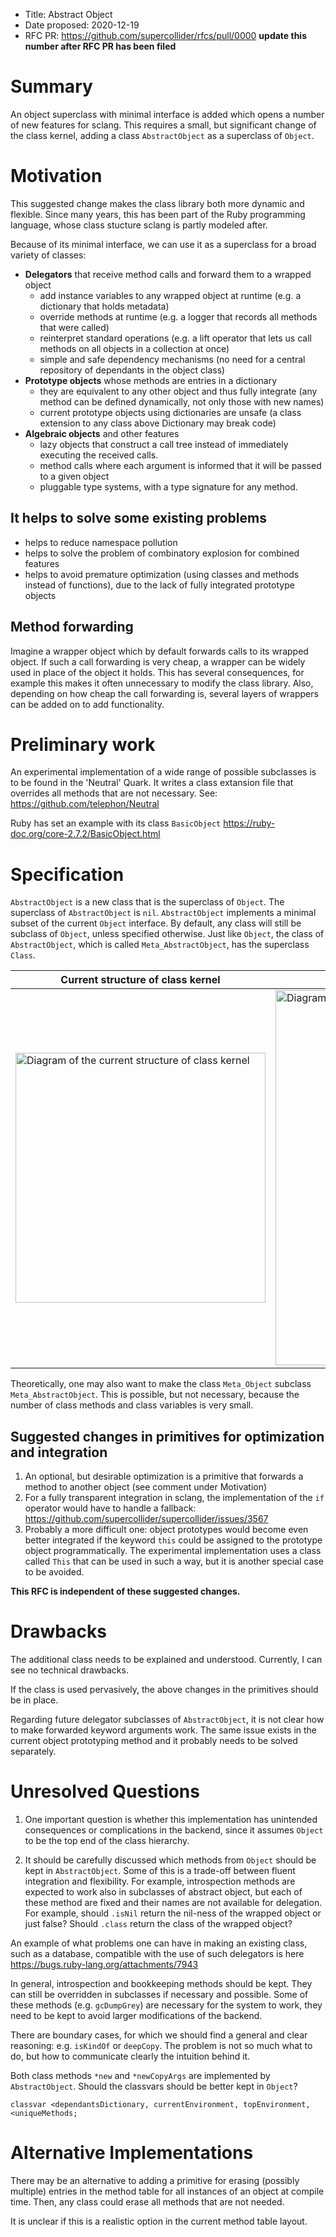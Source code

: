 - Title: Abstract Object
- Date proposed: 2020-12-19
- RFC PR: https://github.com/supercollider/rfcs/pull/0000 **update this number after RFC PR has been filed**


# Summary

An object superclass with minimal interface is added which opens a number of new features for sclang. This requires a small, but significant change of the class kernel, adding a class  `AbstractObject` as a superclass of  `Object`.

# Motivation

This suggested change makes the class library both more dynamic and flexible.
Since many years, this has been part of the Ruby programming language, whose class stucture sclang is partly modeled after.

Because of its minimal interface, we can use it as a superclass for a broad variety of classes:

- **Delegators** that receive method calls and forward them to a wrapped object
  - add instance variables to any wrapped object at runtime (e.g. a dictionary that holds metadata)
  - override methods at runtime (e.g. a logger that records all methods that were called)
  - reinterpret standard operations (e.g. a lift operator that lets us call methods on all objects in a collection at once)
  - simple and safe dependency mechanisms (no need for a central repository of dependants in the object class)
- **Prototype objects** whose methods are entries in a dictionary
  - they are equivalent to any other object and thus fully integrate (any method can be defined dynamically, not only those with new names)
  - current prototype objects using dictionaries are unsafe (a class extension to any class above Dictionary may break code)
- **Algebraic objects** and other features
  - lazy objects that construct a call tree instead of immediately executing the received calls.
  - method calls where each argument is informed that it will be passed to a given object
  - pluggable type systems, with a type signature for any method.


## It helps to solve some existing problems
- helps to reduce namespace pollution
- helps to solve the problem of combinatory explosion for combined features
- helps to avoid premature optimization (using classes and methods instead of functions), due to the lack of fully integrated prototype objects

## Method forwarding
Imagine a wrapper object which by default forwards calls to its wrapped object. If such a call forwarding is very cheap, a wrapper can be widely used in place of the  object it holds. This has several consequences, for example this makes it often unnecessary to modify the class library. Also, depending on how cheap the call forwarding is, several layers of wrappers can be added on to add functionality.


# Preliminary work
An experimental implementation of a wide range of possible subclasses is to be found in the 'Neutral' Quark. It writes a class extansion file that overrides all methods that are not necessary. See: https://github.com/telephon/Neutral

Ruby has set an example with its class `BasicObject`
https://ruby-doc.org/core-2.7.2/BasicObject.html


# Specification

`AbstractObject` is a new class that is the superclass of  `Object`. The superclass of `AbstractObject` is `nil`. `AbstractObject` implements a minimal subset of the current `Object`  interface. By default, any class will still be subclass of `Object`, unless specified otherwise. Just like `Object`, the class of `AbstractObject`, which is called `Meta_AbstractObject`, has the superclass `Class`.


| Current structure of class kernel | Suggested structure of class kernel |
| ----------- | ----------- |
| <image src="images/supercollider-class-structure.gif" width=400 alt="Diagram of the current structure of class kernel"> | <image src="images/supercollider-class-structure-with-abstract-object.gif" width=600 alt="Diagram of the current structure of class kernel"> |


Theoretically, one may also want to make the class `Meta_Object`  subclass `Meta_AbstractObject`. This is possible, but not necessary, because the number of class methods and class variables is very small.


## Suggested changes in primitives for optimization and integration

1. An optional, but desirable optimization is a primitive that forwards a method to another object (see comment under Motivation)
2. For a fully transparent integration in sclang, the implementation of the `if` operator would have to handle a fallback: https://github.com/supercollider/supercollider/issues/3567
3. Probably a more difficult one: object prototypes would become even better integrated if the keyword `this` could be assigned to the prototype object programmatically. The experimental implementation uses a class called `This` that can be used in such a way, but it is another special case to be avoided.

**This RFC is independent of these suggested changes.**

# Drawbacks

The additional class needs to be explained and understood. Currently, I can see no technical drawbacks.

If the class is used pervasively, the above changes in the primitives should be in place.

Regarding future delegator subclasses of `AbstractObject`, it is not clear how to make forwarded keyword arguments work. The same issue exists in the current object prototyping method and it probably needs to be solved separately.

# Unresolved Questions

1. One important question is whether this implementation has unintended consequences or complications in the backend, since it assumes `Object` to be the top end of the class hierarchy.

2. It should be carefully discussed which methods from  `Object` should be kept in `AbstractObject`. Some of this is a trade-off between fluent integration and flexibility. For example, introspection methods are expected to work also in subclasses of abstract object, but each of these method are fixed and their names are not available for delegation. For example, should `.isNil`  return the nil-ness of the wrapped object or just false? Should `.class` return the class of the wrapped object?

An example of what problems one can have in making an existing class, such as a database, compatible with the use of such delegators is here https://bugs.ruby-lang.org/attachments/7943

In general, introspection and bookkeeping methods should be kept. They can still be overridden in subclasses if necessary and possible. Some of these methods (e.g. `gcDumpGrey`) are necessary for the system to work, they need to be kept to avoid larger modifications of the backend.

There are boundary cases, for which we should find a general and clear reasoning: e.g.  `isKindOf` or `deepCopy`. The problem is not so much what to do, but how to communicate clearly the intuition behind it.

Both class methods `*new` and `*newCopyArgs` are implemented by `AbstractObject`. Should the classvars should be better kept in `Object`?
```
classvar <dependantsDictionary, currentEnvironment, topEnvironment, <uniqueMethods;
```


# Alternative Implementations

There may be an alternative to adding a primitive for erasing (possibly multiple) entries in the method table for all instances of an object at compile time. Then, any class could erase all methods that are not needed.

It is unclear if this is a realistic option in the current method table layout.
